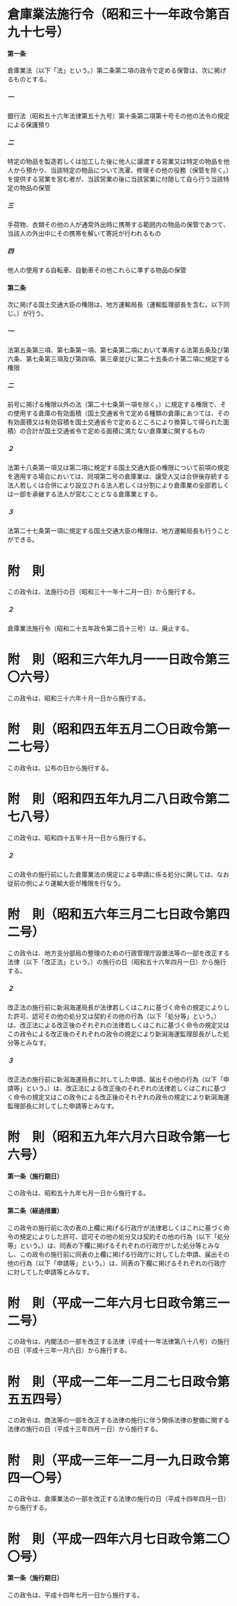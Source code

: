 # 倉庫業法施行令（昭和三十一年政令第百九十七号）
#### 第一条
倉庫業法（以下「法」という。）第二条第二項の政令で定める保管は、次に掲げるものとする。
##### 一
銀行法（昭和五十六年法律第五十九号）第十条第二項第十号その他の法令の規定による保護預り
##### 二
特定の物品を製造若しくは加工した後に他人に譲渡する営業又は特定の物品を他人から預かり、当該特定の物品について洗濯、修理その他の役務（保管を除く。）を提供する営業を営む者が、当該営業の後に当該営業に付随して自ら行う当該特定の物品の保管
##### 三
手荷物、衣類その他の人が通常外出時に携帯する範囲内の物品の保管であつて、当該人の外出中にその携帯を解いて寄託が行われるもの
##### 四
他人の使用する自転車、自動車その他これらに準ずる物品の保管
#### 第二条
次に掲げる国土交通大臣の権限は、地方運輸局長（運輸監理部長を含む。以下同じ。）が行う。
##### 一
法第五条第三項、第七条第一項、第七条第二項において準用する法第五条及び第六条、第七条第三項及び第四項、第三章並びに第二十五条の十第二項に規定する権限
##### 二
前号に掲げる権限以外の法（第二十七条第一項を除く。）に規定する権限で、その使用する倉庫の有効面積（国土交通省令で定める種類の倉庫にあつては、その有効面積又は有効容積を国土交通省令で定めるところにより換算して得られた面積）の合計が国土交通省令で定める面積に満たない倉庫業に関するもの
##### ２
法第十八条第一項又は第二項に規定する国土交通大臣の権限について前項の規定を適用する場合においては、同項第二号の倉庫業は、譲受人又は合併後存続する法人若しくは合併により設立される法人若しくは分割により倉庫業の全部若しくは一部を承継する法人が営むこととなる倉庫業とする。
##### ３
法第二十七条第一項に規定する国土交通大臣の権限は、地方運輸局長も行うことができる。
# 附　則
この政令は、法施行の日（昭和三十一年十二月一日）から施行する。
##### ２
倉庫業法施行令（昭和二十五年政令第二百十三号）は、廃止する。
# 附　則（昭和三六年九月一一日政令第三〇六号）
この政令は、昭和三十六年十月一日から施行する。
# 附　則（昭和四五年五月二〇日政令第一二七号）
この政令は、公布の日から施行する。
# 附　則（昭和四五年九月二八日政令第二七八号）
この政令は、昭和四十五年十月一日から施行する。
##### ２
この政令の施行前にした倉庫業法の規定による申請に係る処分に関しては、なお従前の例により運輸大臣が権限を行なう。
# 附　則（昭和五六年三月二七日政令第四二号）
この政令は、地方支分部局の整理のための行政管理庁設置法等の一部を改正する法律（以下「改正法」という。）の施行の日（昭和五十六年四月一日）から施行する。
##### ２
改正法の施行前に新潟海運局長が法律若しくはこれに基づく命令の規定によりした許可、認可その他の処分又は契約その他の行為（以下「処分等」という。）は、改正法による改正後のそれぞれの法律若しくはこれに基づく命令の規定又はこの政令による改正後のそれぞれの政令の規定により新潟海運監理部長がした処分等とみなす。
##### ３
改正法の施行前に新潟海運局長に対してした申請、届出その他の行為（以下「申請等」という。）は、改正法による改正後のそれぞれの法律若しくはこれに基づく命令の規定又はこの政令による改正後のそれぞれの政令の規定により新潟海運監理部長に対してした申請等とみなす。
# 附　則（昭和五九年六月六日政令第一七六号）
#### 第一条（施行期日）
この政令は、昭和五十九年七月一日から施行する。
#### 第二条（経過措置）
この政令の施行前に次の表の上欄に掲げる行政庁が法律若しくはこれに基づく命令の規定によりした許可、認可その他の処分又は契約その他の行為（以下「処分等」という。）は、同表の下欄に掲げるそれぞれの行政庁がした処分等とみなし、この政令の施行前に同表の上欄に掲げる行政庁に対してした申請、届出その他の行為（以下「申請等」という。）は、同表の下欄に掲げるそれぞれの行政庁に対してした申請等とみなす。
# 附　則（平成一二年六月七日政令第三一二号）
この政令は、内閣法の一部を改正する法律（平成十一年法律第八十八号）の施行の日（平成十三年一月六日）から施行する。
# 附　則（平成一二年一二月二七日政令第五五四号）
この政令は、商法等の一部を改正する法律の施行に伴う関係法律の整備に関する法律の施行の日（平成十三年四月一日）から施行する。
# 附　則（平成一三年一二月一九日政令第四一〇号）
この政令は、倉庫業法の一部を改正する法律の施行の日（平成十四年四月一日）から施行する。
# 附　則（平成一四年六月七日政令第二〇〇号）
#### 第一条（施行期日）
この政令は、平成十四年七月一日から施行する。
